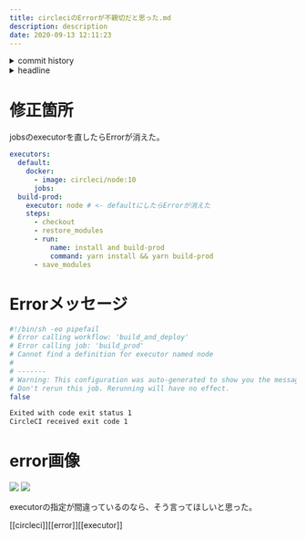 ```yaml
---
title: circleciのErrorが不親切だと思った.md
description: description
date: 2020-09-13 12:11:23
---
```

<!-- history area start -->
<details><summary>commit history</summary><div><ol>
<li>2020/09/13 11:43:28 4dc284f</li>
<li>2020/09/13 11:40:58 975a80d</li>
<li>2020/09/09 11:01:03 4030d34</li>
<li>2020/09/08 22:48:17 2d7c108</li>
<li>2020/09/08 22:37:23 794f9d8</li>
</ol></div></details>
<!-- history area end -->
<!-- toc area start -->
<details><summary>headline</summary><div>
<!-- START doctoc generated TOC please keep comment here to allow auto update -->
<!-- DON'T EDIT THIS SECTION, INSTEAD RE-RUN doctoc TO UPDATE -->


- [修正箇所](#%E4%BF%AE%E6%AD%A3%E7%AE%87%E6%89%80)
- [Errorメッセージ](#error%E3%83%A1%E3%83%83%E3%82%BB%E3%83%BC%E3%82%B8)
- [error画像](#error%E7%94%BB%E5%83%8F)

<!-- END doctoc generated TOC please keep comment here to allow auto update -->

</div></details>

<!-- toc area end -->
# 修正箇所

jobsのexecutorを直したらErrorが消えた。

```yml
executors:
  default:
    docker:
      - image: circleci/node:10
	  jobs:
  build-prod:
    executor: node # <- defaultにしたらErrorが消えた
    steps:
      - checkout
      - restore_modules
      - run:
          name: install and build-prod
          command: yarn install && yarn build-prod
      - save_modules
```


# Errorメッセージ

```bash
#!/bin/sh -eo pipefail
# Error calling workflow: 'build_and_deploy'
# Error calling job: 'build_prod'
# Cannot find a definition for executor named node
# 
# -------
# Warning: This configuration was auto-generated to show you the message above.
# Don't rerun this job. Rerunning will have no effect.
false

Exited with code exit status 1
CircleCI received exit code 1
```

# error画像

![](/assets/images/posts/circleci-error.png)
![](/assets/images/posts/banana.jpg)

executorの指定が間違っているのなら、そう言ってほしいと思った。

[[circleci]][[error]][[executor]]
